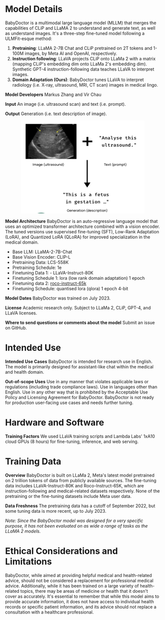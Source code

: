 # **Model Details**

BabyDoctor is a multimodal large language model (MLLM) that merges the capabilities of CLiP and LLaMA 2 to understand and generate text, as well as understand images. It's a three-step fine-tuned model following a ULMFit-esque method:

1. **Pretraining**: LLaMA 2-7B Chat and CLiP pretrained on 2T tokens and 1-100M images, by Meta AI and OpenAI, respectively.
2. **Instruction following**: LLaVA projects CLiP onto LLaMa 2 with a matrix (mapping CLiP's embedding dim onto LLaMa 2's embedding dim). Synthetic GPT-4 instruction-following data teaches LLaVA to interpret images.
3. **Domain Adaptation (Ours)**: BabyDoctor tunes LLaVA to interpret radiology (i.e. X-ray, ultrasound, MRI, CT scan) images in medical lingo.

**Model Developers** Markus Zhang and Vir Chau

**Input** An image (i.e. ultrasound scan) and text (i.e. prompt).

**Output** Generation (i.e. text description of image).

<p align="center">
  <img src="images/io.png" width="400" height="300" alt="BabyDoctor">
</p>

**Model Architecture** BabyDoctor is an auto-regressive language model that uses an optimized transformer architecture combined with a vision encoder. The tuned versions use supervised fine-tuning (SFT), Low-Rank Adaptation (LoRA), and Quantized LoRA (QLoRA) for improved specialization in the medical domain.

- Base LLM: LLaMA-2-7B-Chat
- Base Vision Encoder: CLIP-L
- Pretraining Data: LCS-558K
- Pretraining Schedule: 1e
- Finetuning Data 1: - LLaVA-Instruct-80K
- Finetuning Schedule 1: lora (low rank domain adaptation) 1 epoch
- Finetuning data 2: [roco-instruct-65k](https://huggingface.co/datasets/photonmz/roco-instruct-65k)
- Finetuning Schedule: quantised lora (qlora) 1 epoch 4-bit

**Model Dates** BabyDoctor was trained on July 2023.

**License** Academic research only. Subject to LLaMa 2, CLiP, GPT-4, and LLaVA licenses.

**Where to send questions or comments about the model** Submit an issue on GitHub.

# **Intended Use**

**Intended Use Cases** BabyDoctor is intended for research use in English. The model is primarily designed for assistant-like chat within the medical and health domain.

**Out-of-scope Uses** Use in any manner that violates applicable laws or regulations (including trade compliance laws). Use in languages other than English. Use in any other way that is prohibited by the Acceptable Use Policy and Licensing Agreement for BabyDoctor. BabyDoctor is not ready for production user-facing use cases and needs further tuning.

# **Hardware and Software**

**Training Factors** We used LLaVA training scripts and Lambda Labs' 1xA10 cloud GPUs (8 hours) for fine-tuning, inference, and web serving.

# **Training Data**

**Overview** BabyDoctor is built on LLaMa 2, Meta's latest model pretrained on 2 trillion tokens of data from publicly available sources. The fine-tuning data includes LLaVA-Instruct-80K and Roco-Instruct-65K, which are instruction-following and medical-related datasets respectively. None of the pretraining or the fine-tuning datasets include Meta user data.

**Data Freshness** The pretraining data has a cutoff of September 2022, but some tuning data is more recent, up to July 2023.

_Note: Since the BabyDoctor model was designed for a very specific purpose, it has not been evaluated on as wide a range of tasks as the LLaMA 2 models._

# **Ethical Considerations and Limitations**

BabyDoctor, while aimed at providing helpful medical and health-related advice, should not be considered a replacement for professional medical advice. Additionally, while it has been trained on a large variety of health-related topics, there may be areas of medicine or health that it doesn't cover as accurately. It's essential to remember that while this model aims to provide accurate information, it does not have access to individual health records or specific patient information, and its advice should not replace a consultation with a healthcare professional.
